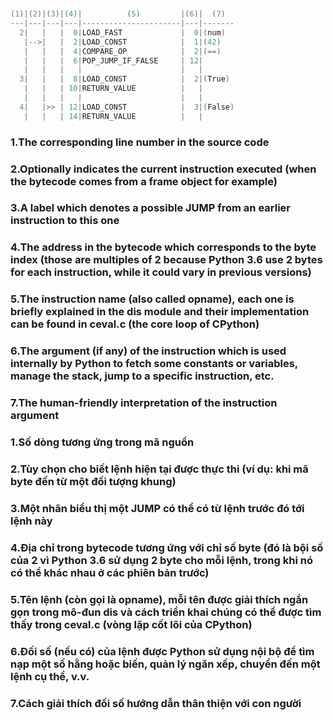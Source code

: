# 

```c
(1)|(2)|(3)|(4)|          (5)         |(6)|  (7)
---|---|---|---|----------------------|---|-------
  2|   |   |  0|LOAD_FAST             |  0|(num)
   |-->|   |  2|LOAD_CONST            |  1|(42)
   |   |   |  4|COMPARE_OP            |  2|(==)
   |   |   |  6|POP_JUMP_IF_FALSE     | 12|
   |   |   |   |                      |   |
  3|   |   |  8|LOAD_CONST            |  2|(True)
   |   |   | 10|RETURN_VALUE          |   |
   |   |   |   |                      |   |
  4|   |>> | 12|LOAD_CONST            |  3|(False)
   |   |   | 14|RETURN_VALUE          |   |
```

### 1.The corresponding line number in the source code
### 2.Optionally indicates the current instruction executed (when the bytecode comes from a frame object for example)
### 3.A label which denotes a possible JUMP from an earlier instruction to this one
### 4.The address in the bytecode which corresponds to the byte index (those are multiples of 2 because Python 3.6 use 2 bytes for each instruction, while it could vary in previous versions)
### 5.The instruction name (also called opname), each one is briefly explained in the dis module and their implementation can be found in ceval.c (the core loop of CPython)
### 6.The argument (if any) of the instruction which is used internally by Python to fetch some constants or variables, manage the stack, jump to a specific instruction, etc.
### 7.The human-friendly interpretation of the instruction argument


### 1.Số dòng tương ứng trong mã nguồn
### 2.Tùy chọn cho biết lệnh hiện tại được thực thi (ví dụ: khi mã byte đến từ một đối tượng khung)
### 3.Một nhãn biểu thị một JUMP có thể có từ lệnh trước đó tới lệnh này
### 4.Địa chỉ trong bytecode tương ứng với chỉ số byte (đó là bội số của 2 vì Python 3.6 sử dụng 2 byte cho mỗi lệnh, trong khi nó có thể khác nhau ở các phiên bản trước)
### 5.Tên lệnh (còn gọi là opname), mỗi tên được giải thích ngắn gọn trong mô-đun dis và cách triển khai chúng có thể được tìm thấy trong ceval.c (vòng lặp cốt lõi của CPython)
### 6.Đối số (nếu có) của lệnh được Python sử dụng nội bộ để tìm nạp một số hằng hoặc biến, quản lý ngăn xếp, chuyển đến một lệnh cụ thể, v.v.
### 7.Cách giải thích đối số hướng dẫn thân thiện với con người
